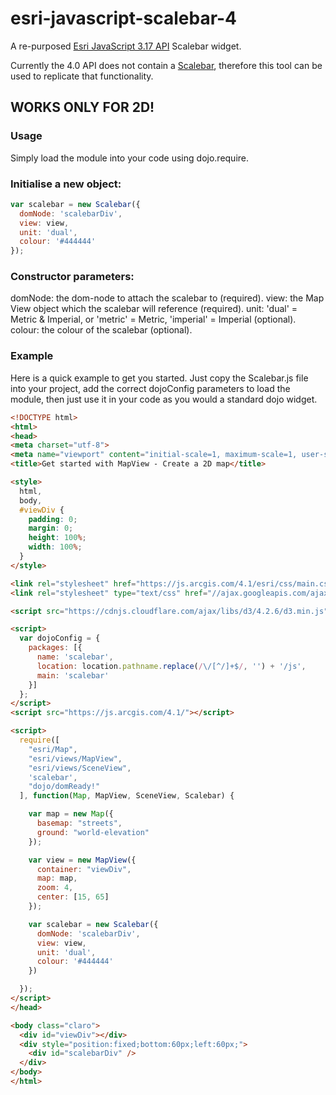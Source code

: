 # esri-javascript-scalebar-4

A re-purposed [Esri JavaScript 3.17 API](https://developers.arcgis.com/javascript/) Scalebar widget.

Currently the 4.0 API does not contain a [Scalebar](https://developers.arcgis.com/javascript/3/jsapi/scalebar-amd.html), therefore this tool can be used to replicate that functionality.

## WORKS ONLY FOR 2D!

### Usage
Simply load the module into your code using dojo.require.

### Initialise a new object:

```js
var scalebar = new Scalebar({
  domNode: 'scalebarDiv',
  view: view,
  unit: 'dual',
  colour: '#444444'
});
```

### Constructor parameters:

domNode: the dom-node to attach the scalebar to (required).
view: the Map View object which the scalebar will reference (required).
unit: 'dual' = Metric & Imperial, or 'metric' = Metric, 'imperial' = Imperial (optional).
colour: the colour of the scalebar (optional).

### Example
Here is a quick example to get you started. Just copy the Scalebar.js file into your project, add the correct dojoConfig parameters to load the module, then just use it in your code as you would a standard dojo widget.

```html
<!DOCTYPE html>
<html>
<head>
<meta charset="utf-8">
<meta name="viewport" content="initial-scale=1, maximum-scale=1, user-scalable=no">
<title>Get started with MapView - Create a 2D map</title>

<style>
  html,
  body,
  #viewDiv {
    padding: 0;
    margin: 0;
    height: 100%;
    width: 100%;
  }
</style>

<link rel="stylesheet" href="https://js.arcgis.com/4.1/esri/css/main.css">
<link rel="stylesheet" type="text/css" href="//ajax.googleapis.com/ajax/libs/dojo/1.10.4/dijit/themes/claro/claro.css"/‌​>

<script src="https://cdnjs.cloudflare.com/ajax/libs/d3/4.2.6/d3.min.js"></script>

<script>
  var dojoConfig = {
    packages: [{
      name: 'scalebar',
      location: location.pathname.replace(/\/[^/]+$/, '') + '/js',
      main: 'scalebar'
    }]
  };
</script>
<script src="https://js.arcgis.com/4.1/"></script>

<script>
  require([
    "esri/Map",
    "esri/views/MapView",
    "esri/views/SceneView",
    'scalebar',
    "dojo/domReady!"
  ], function(Map, MapView, SceneView, Scalebar) {

    var map = new Map({
      basemap: "streets",
      ground: "world-elevation"
    });

    var view = new MapView({
      container: "viewDiv",
      map: map,
      zoom: 4,
      center: [15, 65]
    });

    var scalebar = new Scalebar({
      domNode: 'scalebarDiv',
      view: view,
      unit: 'dual',
      colour: '#444444'
    })

  });
</script>
</head>

<body class="claro">
  <div id="viewDiv"></div>
  <div style="position:fixed;bottom:60px;left:60px;">
    <div id="scalebarDiv" />
  </div>
</body>
</html>
```
